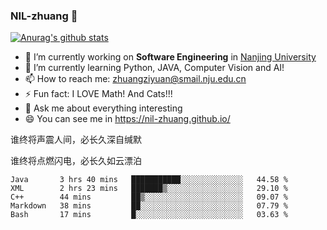 ### NIL-zhuang 👋

<!--
**NIL-zhuang/NIL-zhuang** is a ✨ _special_ ✨ repository because its `README.md` (this file) appears on your GitHub profile.

Here are some ideas to get you started:

- 🔭 I’m currently working on ...
- 🌱 I’m currently learning ...
- 👯 I’m looking to collaborate on ...
- 🤔 I’m looking for help with ...
- 💬 Ask me about ...
- 📫 How to reach me: ...
- 😄 Pronouns: ...
- ⚡ Fun fact: ...
-->

[![Anurag's github stats](https://github-readme-stats.vercel.app/api?username=NIL-zhuang)](https://github.com/anuraghazra/github-readme-stats)

- 🔭 I’m currently working on **Software Engineering** in [Nanjing University](https://www.nju.edu.cn/)
- 🌱 I’m currently learning Python, JAVA, Computer Vision and AI!
- 📫 How to reach me: zhuangziyuan@smail.nju.edu.cn
- ⚡ Fun fact: I LOVE Math! And Cats!!!
- 💬 Ask me about everything interesting
- 😄 You can see me in https://nil-zhuang.github.io/

谁终将声震人间，必长久深自缄默

谁终将点燃闪电，必长久如云漂泊

<!--START_SECTION:waka-->
```text
Java       3 hrs 40 mins   ███████████░░░░░░░░░░░░░░   44.58 % 
XML        2 hrs 23 mins   ███████▒░░░░░░░░░░░░░░░░░   29.10 % 
C++        44 mins         ██▒░░░░░░░░░░░░░░░░░░░░░░   09.07 % 
Markdown   38 mins         ██░░░░░░░░░░░░░░░░░░░░░░░   07.79 % 
Bash       17 mins         █░░░░░░░░░░░░░░░░░░░░░░░░   03.63 % 
```
<!--END_SECTION:waka-->
